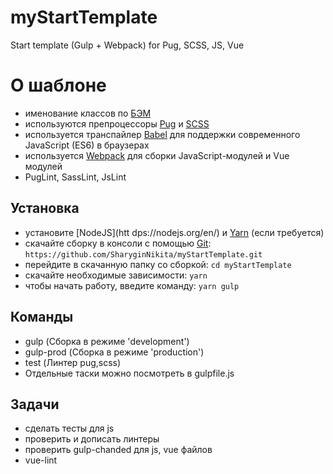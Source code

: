 # myStartTemplate
Start template (Gulp + Webpack) for Pug, SCSS, JS, Vue

# О шаблоне
* именование классов по [БЭМ](https://ru.bem.info/)
* используются препроцессоры [Pug](https://pugjs.org/) и [SCSS](https://sass-lang.com/)
* используется транспайлер [Babel](https://babeljs.io/) для поддержки современного JavaScript (ES6) в браузерах
* используется [Webpack](https://webpack.js.org/) для сборки JavaScript-модулей и Vue модулей
* PugLint, SassLint, JsLint

## Установка
* установите [NodeJS](htt dps://nodejs.org/en/) и [Yarn](https://yarnpkg.com/en/docs/install) (если требуется)
* скачайте сборку в консоли с помощью [Git](https://gicm.com/downloads): ````https://github.com/SharyginNikita/myStartTemplate.git````
* перейдите в скачанную папку со сборкой: ````cd myStartTemplate````
* скачайте необходимые зависимости: ````yarn````
* чтобы начать работу, введите команду: ````yarn gulp````

## Команды
* gulp (Сборка в режиме 'development')
* gulp-prod (Сборка в режиме 'production')
* test (Линтер pug,scss)
* Отдельные таски можно посмотреть в gulpfile.js

## Задачи
* сделать тесты для js
* проверить и дописать линтеры
* проверить gulp-chanded для js, vue файлов
* vue-lint






